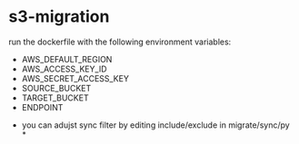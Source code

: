 # s3-migration

run the dockerfile with the following environment variables:

- AWS_DEFAULT_REGION
- AWS_ACCESS_KEY_ID
- AWS_SECRET_ACCESS_KEY
- SOURCE_BUCKET
- TARGET_BUCKET
- ENDPOINT

* you can adujst sync filter by editing include/exclude in migrate/sync/py \*
